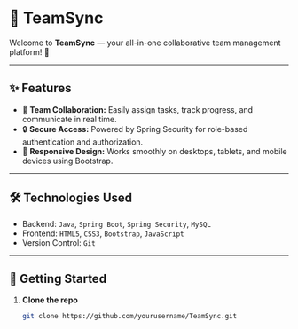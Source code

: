 # 🚀 TeamSync

Welcome to **TeamSync** — your all-in-one collaborative team management platform! 🎯

---

## ✨ Features

- 👥 **Team Collaboration:** Easily assign tasks, track progress, and communicate in real time.  
- 🔒 **Secure Access:** Powered by Spring Security for role-based authentication and authorization.  
- 📱 **Responsive Design:** Works smoothly on desktops, tablets, and mobile devices using Bootstrap.  

---

## 🛠️ Technologies Used

- Backend: `Java`, `Spring Boot`, `Spring Security`, `MySQL`  
- Frontend: `HTML5`, `CSS3`, `Bootstrap`, `JavaScript`  
- Version Control: `Git`  

---

## 🚀 Getting Started

1. **Clone the repo**  
   ```bash
   git clone https://github.com/yourusername/TeamSync.git

